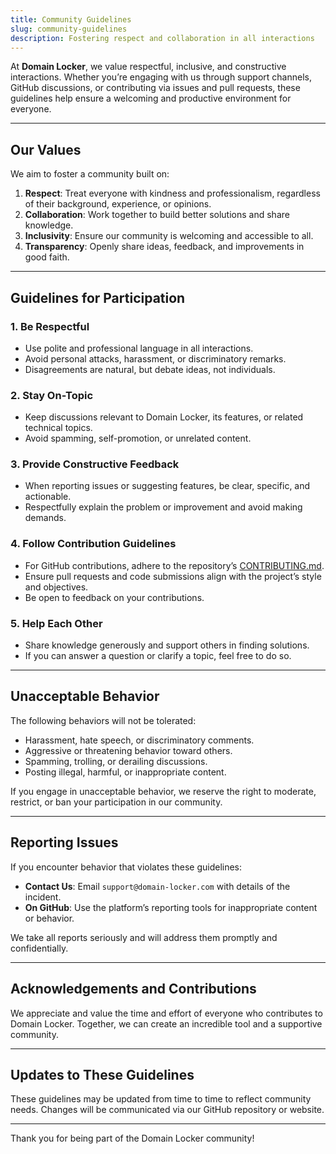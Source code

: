 ```yaml
---
title: Community Guidelines
slug: community-guidelines
description: Fostering respect and collaboration in all interactions
---
```


At **Domain Locker**, we value respectful, inclusive, and constructive interactions. Whether you’re engaging with us through support channels, GitHub discussions, or contributing via issues and pull requests, these guidelines help ensure a welcoming and productive environment for everyone.

---

## Our Values
We aim to foster a community built on:
1. **Respect**: Treat everyone with kindness and professionalism, regardless of their background, experience, or opinions.  
2. **Collaboration**: Work together to build better solutions and share knowledge.  
3. **Inclusivity**: Ensure our community is welcoming and accessible to all.  
4. **Transparency**: Openly share ideas, feedback, and improvements in good faith.  

---

## Guidelines for Participation

### 1. **Be Respectful**
- Use polite and professional language in all interactions.
- Avoid personal attacks, harassment, or discriminatory remarks.
- Disagreements are natural, but debate ideas, not individuals.

### 2. **Stay On-Topic**
- Keep discussions relevant to Domain Locker, its features, or related technical topics.
- Avoid spamming, self-promotion, or unrelated content.

### 3. **Provide Constructive Feedback**
- When reporting issues or suggesting features, be clear, specific, and actionable.
- Respectfully explain the problem or improvement and avoid making demands.

### 4. **Follow Contribution Guidelines**
- For GitHub contributions, adhere to the repository’s [CONTRIBUTING.md](https://github.com/lissy93/domain-locker/blob/main/.github/CONTRIBUTING.md).
- Ensure pull requests and code submissions align with the project’s style and objectives.
- Be open to feedback on your contributions.

### 5. **Help Each Other**
- Share knowledge generously and support others in finding solutions.
- If you can answer a question or clarify a topic, feel free to do so.

---

## Unacceptable Behavior
The following behaviors will not be tolerated:
- Harassment, hate speech, or discriminatory comments.
- Aggressive or threatening behavior toward others.
- Spamming, trolling, or derailing discussions.
- Posting illegal, harmful, or inappropriate content.

If you engage in unacceptable behavior, we reserve the right to moderate, restrict, or ban your participation in our community.

---

## Reporting Issues
If you encounter behavior that violates these guidelines:
- **Contact Us**: Email `support@domain-locker.com` with details of the incident.
- **On GitHub**: Use the platform’s reporting tools for inappropriate content or behavior.

We take all reports seriously and will address them promptly and confidentially.

---

## Acknowledgements and Contributions
We appreciate and value the time and effort of everyone who contributes to Domain Locker. Together, we can create an incredible tool and a supportive community.

---

## Updates to These Guidelines
These guidelines may be updated from time to time to reflect community needs. Changes will be communicated via our GitHub repository or website.

---

Thank you for being part of the Domain Locker community!
